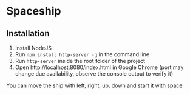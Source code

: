 # Spaceship

## Installation

1. Install NodeJS
2. Run ```npm install http-server -g``` in the command line
3. Run ```http-server``` inside the root folder of the project
4. Open http://localhost:8080/index.html in Google Chrome (port may change due availability, observe the console output to verify it)

You can move the ship with left, right, up, down and start it with space
